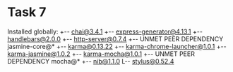 # Task 7

Installed globally:
+-- chai@3.4.1
+-- express-generator@4.13.1
+-- handlebars@2.0.0
+-- http-server@0.7.4
+-- UNMET PEER DEPENDENCY jasmine-core@*
+-- karma@0.13.22
+-- karma-chrome-launcher@1.0.1
+-- karma-jasmine@1.0.2
+-- karma-mocha@1.0.1
+-- UNMET PEER DEPENDENCY mocha@*
+-- nib@1.1.0
L-- stylus@0.52.4
  
